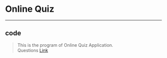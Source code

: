 # Online Quiz 
---
## code
> This is the program of Online Quiz Application.<br>
> Questions [Link](https://www.indiabix.com/current-affairs/international/)




